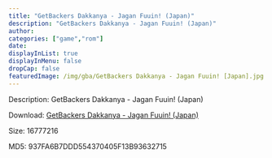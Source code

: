 ```yaml
---
title: "GetBackers Dakkanya - Jagan Fuuin! (Japan)"
description: "GetBackers Dakkanya - Jagan Fuuin! (Japan)"
author: 
categories: ["game","rom"]
date: 
displayInList: true
displayInMenu: false
dropCap: false
featuredImage: /img/gba/GetBackers Dakkanya - Jagan Fuuin! [Japan].jpg
---
```


Description: GetBackers Dakkanya - Jagan Fuuin! (Japan)

Download: <a style="text-decoration:underline;" href="https://mega.nz/#!nXYC0IiQ!nYb57DulnP5MaHl65B67ke49utMDA0SuW92Jp_dYV_U" target = "_blank" rel = "nofollow" > GetBackers Dakkanya - Jagan Fuuin! (Japan)</a>

Size: 16777216

MD5: 937FA6B7DDD554370405F13B93632715


